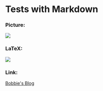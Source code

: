 # Tests with Markdown

### Picture:

![](http://www.raywenderlich.com/wp-content/uploads/2015/11/Octocat.png)

### LaTeX:
 
![](http://latex.codecogs.com/gif.latex?\\prod%20\(n_{i}\)+1)

### Link:

[Bobbie's Blog](http://bobbielf2.weebly.com/index.html)
